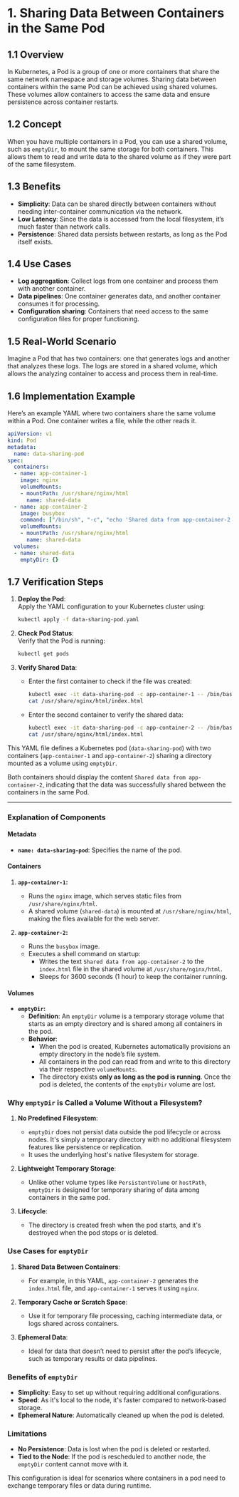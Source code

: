 # **1. Sharing Data Between Containers in the Same Pod**



## 1.1 Overview
In Kubernetes, a Pod is a group of one or more containers that share the same network namespace and storage volumes. Sharing data between containers within the same Pod can be achieved using shared volumes. These volumes allow containers to access the same data and ensure persistence across container restarts.

## 1.2 Concept
When you have multiple containers in a Pod, you can use a shared volume, such as `emptyDir`, to mount the same storage for both containers. This allows them to read and write data to the shared volume as if they were part of the same filesystem.

## 1.3 Benefits
- **Simplicity**: Data can be shared directly between containers without needing inter-container communication via the network.
- **Low Latency**: Since the data is accessed from the local filesystem, it’s much faster than network calls.
- **Persistence**: Shared data persists between restarts, as long as the Pod itself exists.

## 1.4 Use Cases
- **Log aggregation**: Collect logs from one container and process them with another container.
- **Data pipelines**: One container generates data, and another container consumes it for processing.
- **Configuration sharing**: Containers that need access to the same configuration files for proper functioning.

## 1.5 Real-World Scenario
Imagine a Pod that has two containers: one that generates logs and another that analyzes these logs. The logs are stored in a shared volume, which allows the analyzing container to access and process them in real-time.

## 1.6 Implementation Example

Here’s an example YAML where two containers share the same volume within a Pod. One container writes a file, while the other reads it.

```yaml
apiVersion: v1
kind: Pod
metadata:
  name: data-sharing-pod
spec:
  containers:
  - name: app-container-1
    image: nginx
    volumeMounts:
    - mountPath: /usr/share/nginx/html
      name: shared-data
  - name: app-container-2
    image: busybox
    command: ["/bin/sh", "-c", "echo 'Shared data from app-container-2' > /usr/share/nginx/html/index.html && sleep 3600"]
    volumeMounts:
    - mountPath: /usr/share/nginx/html
      name: shared-data
  volumes:
  - name: shared-data
    emptyDir: {}
```

## 1.7 Verification Steps

1. **Deploy the Pod**:  
   Apply the YAML configuration to your Kubernetes cluster using:
   ```bash
   kubectl apply -f data-sharing-pod.yaml
   ```

2. **Check Pod Status**:  
   Verify that the Pod is running:
   ```bash
   kubectl get pods
   ```

3. **Verify Shared Data**:
   - Enter the first container to check if the file was created:
     ```bash
     kubectl exec -it data-sharing-pod -c app-container-1 -- /bin/bash
     cat /usr/share/nginx/html/index.html
     ```
   - Enter the second container to verify the shared data:
     ```bash
     kubectl exec -it data-sharing-pod -c app-container-2 -- /bin/bash
     cat /usr/share/nginx/html/index.html
     ```

This YAML file defines a Kubernetes pod (`data-sharing-pod`) with two containers (`app-container-1` and `app-container-2`) sharing a directory mounted as a volume using `emptyDir`.

Both containers should display the content `Shared data from app-container-2`, indicating that the data was successfully shared between the containers in the same Pod.

----

### Explanation of Components

#### **Metadata**
- **`name: data-sharing-pod`**: Specifies the name of the pod.

#### **Containers**
1. **`app-container-1`:**
   - Runs the `nginx` image, which serves static files from `/usr/share/nginx/html`.
   - A shared volume (`shared-data`) is mounted at `/usr/share/nginx/html`, making the files available for the web server.

2. **`app-container-2`:**
   - Runs the `busybox` image.
   - Executes a shell command on startup:
     - Writes the text `Shared data from app-container-2` to the `index.html` file in the shared volume at `/usr/share/nginx/html`.
     - Sleeps for 3600 seconds (1 hour) to keep the container running.

#### **Volumes**
- **`emptyDir`:**
  - **Definition**: An `emptyDir` volume is a temporary storage volume that starts as an empty directory and is shared among all containers in the pod.
  - **Behavior**:
    - When the pod is created, Kubernetes automatically provisions an empty directory in the node’s file system.
    - All containers in the pod can read from and write to this directory via their respective `volumeMounts`.
    - The directory exists **only as long as the pod is running**. Once the pod is deleted, the contents of the `emptyDir` volume are lost.

### Why `emptyDir` is Called a Volume Without a Filesystem?
1. **No Predefined Filesystem**:
   - `emptyDir` does not persist data outside the pod lifecycle or across nodes. It's simply a temporary directory with no additional filesystem features like persistence or replication.
   - It uses the underlying host's native filesystem for storage.

2. **Lightweight Temporary Storage**:
   - Unlike other volume types like `PersistentVolume` or `hostPath`, `emptyDir` is designed for temporary sharing of data among containers in the same pod.

3. **Lifecycle**:
   - The directory is created fresh when the pod starts, and it's destroyed when the pod stops or is deleted.

### Use Cases for `emptyDir`
1. **Shared Data Between Containers**:
   - For example, in this YAML, `app-container-2` generates the `index.html` file, and `app-container-1` serves it using `nginx`.

2. **Temporary Cache or Scratch Space**:
   - Use it for temporary file processing, caching intermediate data, or logs shared across containers.

3. **Ephemeral Data**:
   - Ideal for data that doesn’t need to persist after the pod’s lifecycle, such as temporary results or data pipelines.

### Benefits of `emptyDir`
- **Simplicity**: Easy to set up without requiring additional configurations.
- **Speed**: As it's local to the node, it's faster compared to network-based storage.
- **Ephemeral Nature**: Automatically cleaned up when the pod is deleted.

### Limitations
- **No Persistence**: Data is lost when the pod is deleted or restarted.
- **Tied to the Node**: If the pod is rescheduled to another node, the `emptyDir` content cannot move with it.

This configuration is ideal for scenarios where containers in a pod need to exchange temporary files or data during runtime.
